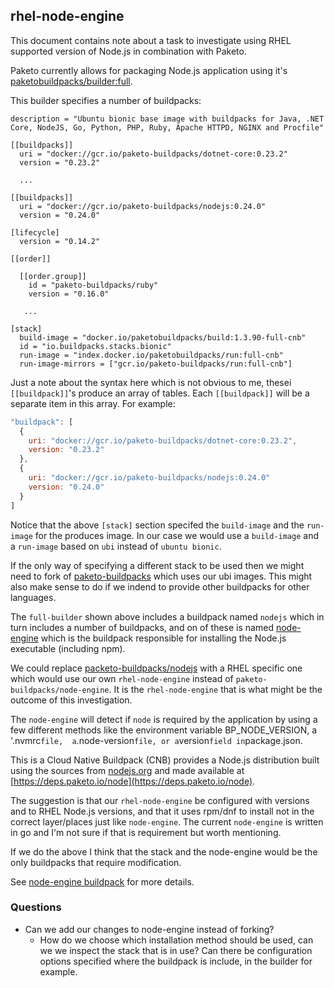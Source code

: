 ## rhel-node-engine
This document contains note about a task to investigate using RHEL supported
version of Node.js in combination with Paketo.

Paketo currently allows for packaging Node.js application using it's
[paketobuildpacks/builder:full](https://github.com/paketo-buildpacks/full-builder).

This builder specifies a number of buildpacks:
```console
description = "Ubuntu bionic base image with buildpacks for Java, .NET Core, NodeJS, Go, Python, PHP, Ruby, Apache HTTPD, NGINX and Procfile"

[[buildpacks]]
  uri = "docker://gcr.io/paketo-buildpacks/dotnet-core:0.23.2"
  version = "0.23.2"

  ...

[[buildpacks]]
  uri = "docker://gcr.io/paketo-buildpacks/nodejs:0.24.0"
  version = "0.24.0"

[lifecycle]
  version = "0.14.2"

[[order]]

  [[order.group]]
    id = "paketo-buildpacks/ruby"
    version = "0.16.0"
  
   ...

[stack]
  build-image = "docker.io/paketobuildpacks/build:1.3.90-full-cnb"
  id = "io.buildpacks.stacks.bionic"
  run-image = "index.docker.io/paketobuildpacks/run:full-cnb"
  run-image-mirrors = ["gcr.io/paketo-buildpacks/run:full-cnb"]

```

Just a note about the syntax here which is not obvious to me, thesei
`[[buildpack]]`'s produce an array of tables. Each `[[buildpack]]` will be a
separate item in this array. For example:
```javascript
"buildpack": [
  {
    uri: "docker://gcr.io/paketo-buildpacks/dotnet-core:0.23.2",
    version: "0.23.2"
  },
  {
    uri: "docker://gcr.io/paketo-buildpacks/nodejs:0.24.0"
    version: "0.24.0"
  }
]
```

Notice that the above `[stack]` section specifed the `build-image` and the
`run-image` for the produces image. In our case we would use a `build-image` and
a `run-image` based on `ubi` instead of `ubuntu bionic`.

If the only way of specifying a different stack to be used then we might need to
fork of [paketo-buildpacks](https://github.com/paketo-buildpacks/full-builder)
which uses our ubi images. This might also make sense to do if we indend to
provide other buildpacks for other languages.

The `full-builder` shown above includes a buildpack named `nodejs` which in
turn includes a number of buildpacks, and on of these is named
[node-engine](https://github.com/paketo-buildpacks/nodejs/blob/main/buildpack.toml#L27-L29)
which is the buildpack responsible for installing the Node.js executable
(including npm).

We could replace
[packeto-buildpacks/nodejs](https://github.com/paketo-buildpacks/nodejs) with
a RHEL specific one which would use our own `rhel-node-engine` instead of
`paketo-buildpacks/node-engine`. It is the `rhel-node-engine` that is what might
be the outcome of this investigation. 

The `node-engine` will detect if `node` is required by the application by
using a few different methods like the environment variable BP_NODE_VERSION,
a '.nvmrc` file,  a `.node-version` file, or a `version` field in `package.json.

This is a Cloud Native Buildpack (CNB) provides a Node.js distribution
built using the sources from [nodejs.org](https://nodejs.org/dist) and
made available at [https://deps.paketo.io/node](https://deps.paketo.io/node).

The suggestion is that our `rhel-node-engine` be configured with versions and
to RHEL Node.js versions, and that it uses rpm/dnf to install not in the correct
layer/places just like `node-engine`. The current `node-engine` is written in
go and I'm not sure if that is requirement but worth mentioning.

If we do the above I think that the stack and the node-engine would be the only
buildpacks that require modification.

See [node-engine buildpack](./paketo.md#buildpack-for-node-engine) for more
details.

### Questions
* Can we add our changes to node-engine instead of forking?
  * How do we choose which installation method should be used, can we we inspect
    the stack that is in use? Can there be configuration options specified where
    the buildpack is include, in the builder for example.

